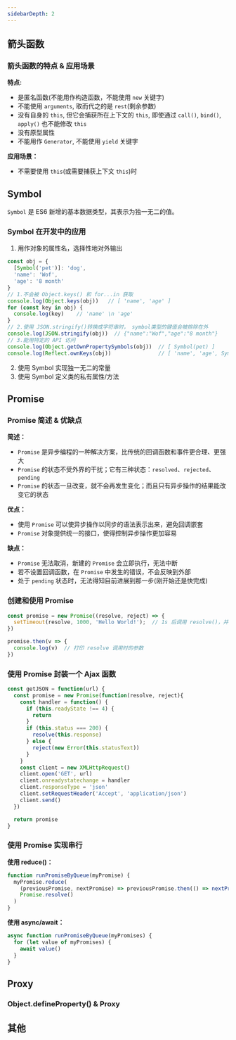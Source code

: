 ```yaml
---
sidebarDepth: 2
---
```



## 箭头函数

### 箭头函数的特点 & 应用场景

**特点:**
+ 是匿名函数(不能用作构造函数，不能使用 `new` 关键字)
+ 不能使用 `arguments`, 取而代之的是 `rest`(剩余参数)
+ 没有自身的 `this`, 但它会捕获所在上下文的 `this`, 即使通过 `call()`, `bind()`, `apply()` 也不能修改 `this`
+ 没有原型属性
+ 不能用作 `Generator`, 不能使用 `yield` 关键字

**应用场景：**
+ 不需要使用 `this`(或需要捕获上下文 `this`)时




## Symbol

`Symbol` 是 ES6 新增的基本数据类型，其表示为独一无二的值。


### Symbol 在开发中的应用

1. 用作对象的属性名，选择性地对外输出
```js
const obj = {
  [Symbol('pet')]: 'dog',
  'name': 'Wof',
  'age': '8 month'
}
// 1.不会被 Object.keys() 和 for...in 获取 
console.log(Object.keys(obj))   // [ 'name', 'age' ]
for (const key in obj) {
  console.log(key)    // 'name' \n 'age'
}
// 2.使用 JSON.stringify()转换成字符串时， symbol类型的键值会被排除在外
console.log(JSON.stringify(obj))  // {"name":"Wof","age":"8 month"}
// 3.能用特定的 API 访问
console.log(Object.getOwnPropertySymbols(obj))  // [ Symbol(pet) ]
console.log(Reflect.ownKeys(obj))               // [ 'name', 'age', Symbol(pet) ]
```
2. 使用 Symbol 实现独一无二的常量
3. 使用 Symbol 定义类的私有属性/方法




## Promise


### Promise 简述 & 优缺点

**简述：**
+ `Promise` 是异步编程的一种解决方案，比传统的回调函数和事件更合理、更强大
+ `Promise` 的状态不受外界的干扰；它有三种状态：`resolved`、`rejected`、`pending`
+ `Promise` 的状态一旦改变，就不会再发生变化；而且只有异步操作的结果能改变它的状态

**优点：**
+ 使用 `Promise` 可以使异步操作以同步的语法表示出来，避免回调嵌套
+ `Promise` 对象提供统一的接口，使得控制异步操作更加容易

**缺点：**
+ `Promise` 无法取消，新建的 `Promise` 会立即执行，无法中断
+ 若不设置回调函数，在 `Promise` 中发生的错误，不会反映到外部
+ 处于 `pending` 状态时，无法得知目前进展到那一步(刚开始还是快完成)



### 创建和使用 Promise

```js
const promise = new Promise((resolve, reject) => {
  setTimeout(resolve, 1000, 'Hello World!');  // 1s 后调用 resolve()，并传入字符串作为参数
})

promise.then(v => {
  console.log(v)  // 打印 resolve 调用时的参数
})
```

### 使用 Promise 封装一个 Ajax 函数

```js
const getJSON = function(url) {
  const promise = new Promise(function(resolve, reject){
    const handler = function() {
      if (this.readyState !== 4) {
        return
      }
      if (this.status === 200) {
        resolve(this.response)
      } else {
        reject(new Error(this.statusText))
      }
    }
    const client = new XMLHttpRequest()
    client.open('GET', url)
    client.onreadystatechange = handler
    client.responseType = 'json'
    client.setRequestHeader('Accept', 'application/json')
    client.send()
  })

  return promise
}
```



### 使用 Promise 实现串行

**使用 reduce()：**
```js
function runPromiseByQueue(myPromise) {
  myPromise.reduce(
    (previousPromise, nextPromise) => previousPromise.then(() => nextPromise()),
    Promise.resolve()
  )
}
```

**使用 async/await：**
```js
async function runPromiseByQueue(myPromises) {
  for (let value of myPromises) {
    await value()
  }
}
```







## Proxy



### Object.defineProperty() & Proxy







## 其他




